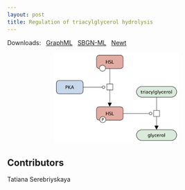 ```yaml
---
layout: post
title: Regulation of triacylglycerol hydrolysis
---
```


Downloads: &nbsp; 
[GraphML](../downloads/F015-tag.graphml) &nbsp;
[SBGN-ML](../downloads/F015-tag-SBGNv02.sbgn) &nbsp;
[Newt](http://web.newteditor.org/?URL=http://metabolismregulation.org/downloads/F015-tag-newt.sbgn) &nbsp;
<p align="middle"><a href="/tag/"><img id="image" src="/downloads/F015-tag.png" width="290"/></a></p>

## Contributors

Tatiana Serebriyskaya
